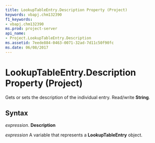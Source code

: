 ```yaml
---
title: LookupTableEntry.Description Property (Project)
keywords: vbapj.chm132390
f1_keywords:
- vbapj.chm132390
ms.prod: project-server
api_name:
- Project.LookupTableEntry.Description
ms.assetid: 7eede884-0463-0071-32ad-7d11c50f90fc
ms.date: 06/08/2017
---
```



# LookupTableEntry.Description Property (Project)

Gets or sets the description of the individual entry. Read/write  **String**.


## Syntax

 _expression_. **Description**

 _expression_ A variable that represents a **LookupTableEntry** object.


